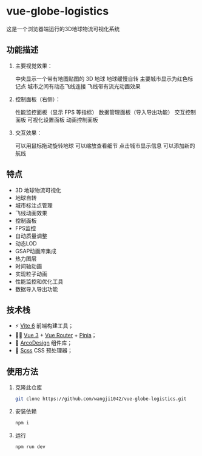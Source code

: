 # vue-globe-logistics

这是一个浏览器端运行的3D地球物流可视化系统

## 功能描述

1. 主要视觉效果：

    中央显示一个带有地图贴图的 3D 地球
    地球缓慢自转
    主要城市显示为红色标记点
    城市之间有动态飞线连接
    飞线带有流光动画效果

2. 控制面板（右侧）：

    性能监控面板（显示 FPS 等指标）
    数据管理面板（导入导出功能）
    交互控制面板
    可视化设置面板
    动画控制面板

3. 交互效果：

    可以用鼠标拖动旋转地球
    可以缩放查看细节
    点击城市显示信息
    可以添加新的航线

## 特点

+ 3D 地球物流可视化
+ 地球自转
+ 城市标注点管理
+ 飞线动画效果
+ 控制面板
+ FPS监控
+ 自动质量调整
+ 动态LOD
+ GSAP动画库集成
+ 热力图层
+ 时间轴动画
+ 实现粒子动画
+ 性能监控和优化工具
+ 数据导入导出功能

## 技术栈

+ ⚡️ [Vite 6](https://cn.vitejs.dev) 前端构建工具；
+ 👍🏻 [Vue 3](https://cn.vuejs.org) + [Vue Router](https://router.vuejs.org/zh) + [Pinia](https://pinia.vuejs.org/zh)；
+ 🔩 [ArcoDesign](https://arco.design/) 组件库；
+ 🎨 [Scss](https://sass-lang.com/) CSS 预处理器；

## 使用方法

1. 克隆此仓库

    ```bash
    git clone https://github.com/wangji1042/vue-globe-logistics.git
    ```

2. 安装依赖

    ```bash
    npm i
    ```

3. 运行

    ```bash
    npm run dev
    ```
